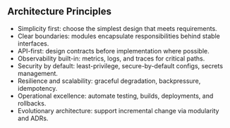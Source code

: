 ## Architecture Principles

- Simplicity first: choose the simplest design that meets requirements.
- Clear boundaries: modules encapsulate responsibilities behind stable interfaces.
- API-first: design contracts before implementation where possible.
- Observability built-in: metrics, logs, and traces for critical paths.
- Security by default: least-privilege, secure-by-default configs, secrets management.
- Resilience and scalability: graceful degradation, backpressure, idempotency.
- Operational excellence: automate testing, builds, deployments, and rollbacks.
- Evolutionary architecture: support incremental change via modularity and ADRs.


